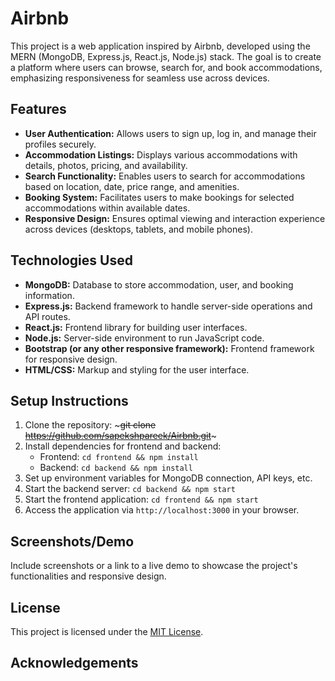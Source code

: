 # Airbnb

This project is a web application inspired by Airbnb, developed using the MERN (MongoDB, Express.js, React.js, Node.js) stack. The goal is to create a platform where users can browse, search for, and book accommodations, emphasizing responsiveness for seamless use across devices.

## Features

- **User Authentication:** Allows users to sign up, log in, and manage their profiles securely.
- **Accommodation Listings:** Displays various accommodations with details, photos, pricing, and availability.
- **Search Functionality:** Enables users to search for accommodations based on location, date, price range, and amenities.
- **Booking System:** Facilitates users to make bookings for selected accommodations within available dates.
- **Responsive Design:** Ensures optimal viewing and interaction experience across devices (desktops, tablets, and mobile phones).

## Technologies Used

- **MongoDB:** Database to store accommodation, user, and booking information.
- **Express.js:** Backend framework to handle server-side operations and API routes.
- **React.js:** Frontend library for building user interfaces.
- **Node.js:** Server-side environment to run JavaScript code.
- **Bootstrap (or any other responsive framework):** Frontend framework for responsive design.
- **HTML/CSS:** Markup and styling for the user interface.

## Setup Instructions

1. Clone the repository: ~~~git clone https://github.com/sapekshpareek/Airbnb.git~~~
2. Install dependencies for frontend and backend:
   - Frontend: `cd frontend && npm install`
   - Backend: `cd backend && npm install`
3. Set up environment variables for MongoDB connection, API keys, etc.
4. Start the backend server: `cd backend && npm start`
5. Start the frontend application: `cd frontend && npm start`
6. Access the application via `http://localhost:3000` in your browser.

## Screenshots/Demo

Include screenshots or a link to a live demo to showcase the project's functionalities and responsive design.


## License

This project is licensed under the [MIT License](https://opensource.org/licenses/MIT).

## Acknowledgements

